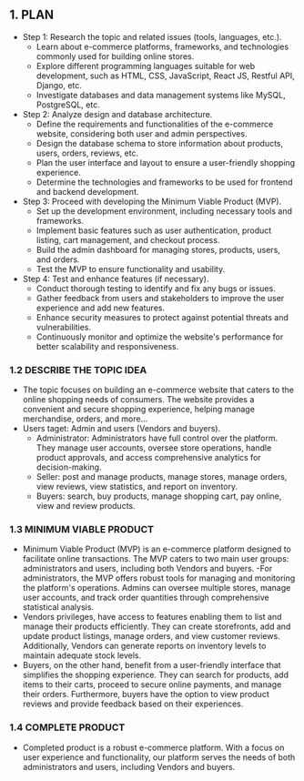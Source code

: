 ## 1. PLAN
- Step 1: Research the topic and related issues (tools, languages, etc.).
    + Learn about e-commerce platforms, frameworks, and technologies commonly used for building online stores.
    + Explore different programming languages suitable for web development, such as HTML, CSS, JavaScript, React JS, Restful API, Django, etc.
    + Investigate databases and data management systems like MySQL, PostgreSQL, etc.
- Step 2: Analyze design and database architecture.
    + Define the requirements and functionalities of the e-commerce website, considering both user and admin perspectives.
    + Design the database schema to store information about products, users, orders, reviews, etc.
    + Plan the user interface and layout to ensure a user-friendly shopping experience.
    + Determine the technologies and frameworks to be used for frontend and backend development.
- Step 3: Proceed with developing the Minimum Viable Product (MVP).
    + Set up the development environment, including necessary tools and frameworks.
    + Implement basic features such as user authentication, product listing, cart management, and checkout process.
    + Build the admin dashboard for managing stores, products, users, and orders.
    + Test the MVP to ensure functionality and usability.
- Step 4: Test and enhance features (if necessary).
    + Conduct thorough testing to identify and fix any bugs or issues.
    + Gather feedback from users and stakeholders to improve the user experience and add new features.
    + Enhance security measures to protect against potential threats and vulnerabilities.
    + Continuously monitor and optimize the website's performance for better scalability and responsiveness.

### 1.2 DESCRIBE THE TOPIC IDEA
- The topic focuses on building an e-commerce website that caters to the online shopping needs of consumers. The website provides a convenient and secure shopping experience, helping manage merchandise, orders, and more...
- Users taget: Admin and users (Vendors and buyers).
    + Administrator: Administrators have full control over the platform. They manage user accounts, oversee store operations, handle product approvals, and access comprehensive analytics for decision-making.
    + Seller: post and manage products, manage stores, manage orders, view reviews, view statistics, and report on inventory.
    + Buyers: search, buy products, manage shopping cart, pay online, view and review products.


### 1.3 MINIMUM VIABLE PRODUCT
- Minimum Viable Product (MVP) is an e-commerce platform designed to facilitate online transactions. The MVP caters to two main user groups: administrators and users, including both Vendors and buyers.
-For administrators, the MVP offers robust tools for managing and monitoring the platform's operations. Admins can oversee multiple stores, manage user accounts, and track order quantities through comprehensive statistical analysis.
- Vendors privileges, have access to features enabling them to list and manage their products efficiently. They can create storefronts, add and update product listings, manage orders, and view customer reviews. Additionally, Vendors can generate reports on inventory levels to maintain adequate stock levels.
- Buyers, on the other hand, benefit from a user-friendly interface that simplifies the shopping experience. They can search for products, add items to their carts, proceed to secure online payments, and manage their orders. Furthermore, buyers have the option to view product reviews and provide feedback based on their experiences.


### 1.4 COMPLETE PRODUCT
- Completed product is a robust e-commerce platform. With a focus on user experience and functionality, our platform serves the needs of both administrators and users, including Vendors and buyers.
